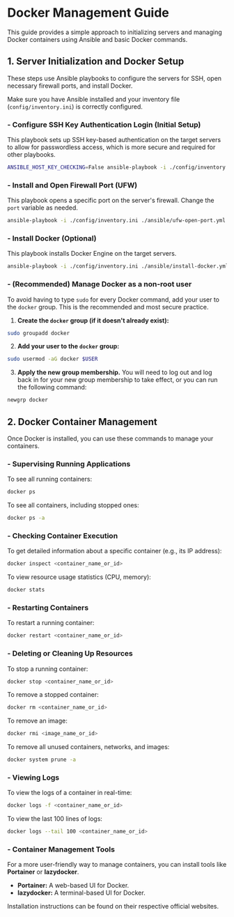 # Docker Management Guide

This guide provides a simple approach to initializing servers and managing Docker containers using Ansible and basic Docker commands.

## 1. Server Initialization and Docker Setup

These steps use Ansible playbooks to configure the servers for SSH, open necessary firewall ports, and install Docker.

Make sure you have Ansible installed and your inventory file (`config/inventory.ini`) is correctly configured.

### - Configure SSH Key Authentication Login (Initial Setup)

This playbook sets up SSH key-based authentication on the target servers to allow for passwordless access, which is more secure and required for other playbooks.

```bash
ANSIBLE_HOST_KEY_CHECKING=False ansible-playbook -i ./config/inventory.ini ./ansible/init-ssh.yml --ask-pass --ask-become-pass --limit $GROUP1
```

### - Install and Open Firewall Port (UFW)

This playbook opens a specific port on the server's firewall. Change the `port` variable as needed.

```bash
ansible-playbook -i ./config/inventory.ini ./ansible/ufw-open-port.yml --ask-become-pass -e "port=8080" --limit $GROUP1
```

### - Install Docker (Optional)

This playbook installs Docker Engine on the target servers.

```bash
ansible-playbook -i ./config/inventory.ini ./ansible/install-docker.yml --ask-become-pass --limit $GROUP1
```

### - (Recommended) Manage Docker as a non-root user

To avoid having to type `sudo` for every Docker command, add your user to the `docker` group. This is the recommended and most secure practice.

1.  **Create the `docker` group (if it doesn't already exist):**

```bash
sudo groupadd docker
```

2.  **Add your user to the `docker` group:**

```bash
sudo usermod -aG docker $USER
```

3.  **Apply the new group membership.** You will need to log out and log back in for your new group membership to take effect, or you can run the following command:

```bash
newgrp docker
```

## 2. Docker Container Management

Once Docker is installed, you can use these commands to manage your containers.

### - Supervising Running Applications

To see all running containers:

```bash
docker ps
```

To see all containers, including stopped ones:

```bash
docker ps -a
```

### - Checking Container Execution

To get detailed information about a specific container (e.g., its IP address):

```bash
docker inspect <container_name_or_id>
```

To view resource usage statistics (CPU, memory):

```bash
docker stats
```

### - Restarting Containers

To restart a running container:
```bash
docker restart <container_name_or_id>
```

### - Deleting or Cleaning Up Resources

To stop a running container:

```bash
docker stop <container_name_or_id>
```

To remove a stopped container:

```bash
docker rm <container_name_or_id>
```

To remove an image:

```bash
docker rmi <image_name_or_id>
```

To remove all unused containers, networks, and images:

```bash
docker system prune -a
```

### - Viewing Logs

To view the logs of a container in real-time:

```bash
docker logs -f <container_name_or_id>
```

To view the last 100 lines of logs:

```bash
docker logs --tail 100 <container_name_or_id>
```

### - Container Management Tools

For a more user-friendly way to manage containers, you can install tools like **Portainer** or **lazydocker**.

- **Portainer:** A web-based UI for Docker.
- **lazydocker:** A terminal-based UI for Docker.

Installation instructions can be found on their respective official websites.
